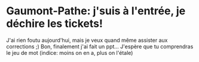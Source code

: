 # Gaumont-Pathe: j'suis à l'entrée, je déchire les tickets!

J'ai rien foutu aujourd'hui, mais je veux quand même assister aux corrections ;)
Bon, finalement j'ai fait un ppt... J'espère que tu comprendras le jeu de mot (indice: moins on en a, plus on l'étale)
